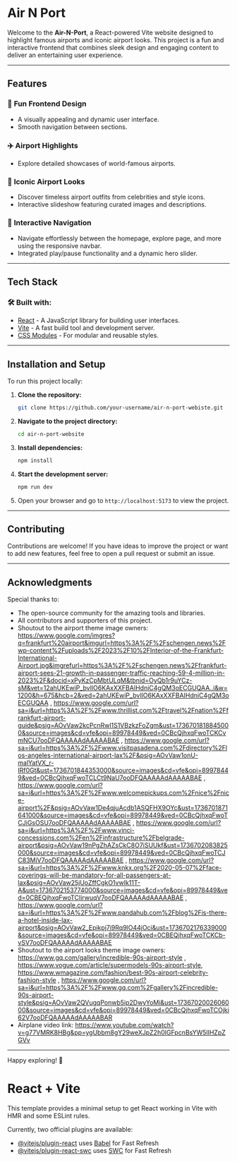 # Air N Port

Welcome to the **Air-N-Port**, a React-powered Vite website designed to highlight famous airports and iconic airport looks. This project is a fun and interactive frontend that combines sleek design and engaging content to deliver an entertaining user experience.

---

## Features

### 🎨 **Fun Frontend Design**
- A visually appealing and dynamic user interface.
- Smooth navigation between sections.

### ✈️ **Airport Highlights**
- Explore detailed showcases of world-famous airports.

### 👗 **Iconic Airport Looks**
- Discover timeless airport outfits from celebrities and style icons.
- Interactive slideshow featuring curated images and descriptions.

### 🔄 **Interactive Navigation**
- Navigate effortlessly between the homepage, explore page, and more using the responsive navbar.
- Integrated play/pause functionality and a dynamic hero slider.

---

## Tech Stack

### 🛠 **Built with:**
- [React](https://reactjs.org/) - A JavaScript library for building user interfaces.
- [Vite](https://vitejs.dev/) - A fast build tool and development server.
- [CSS Modules](https://github.com/css-modules/css-modules) - For modular and reusable styles.

---

## Installation and Setup

To run this project locally:

1. **Clone the repository:**
   ```bash
   git clone https://github.com/your-username/air-n-port-webiste.git
   ```

2. **Navigate to the project directory:**
   ```bash
   cd air-n-port-website
   ```

3. **Install dependencies:**
   ```bash
   npm install
   ```

4. **Start the development server:**
   ```bash
   npm run dev
   ```

5. Open your browser and go to `http://localhost:5173` to view the project.

---


## Contributing

Contributions are welcome! If you have ideas to improve the project or want to add new features, feel free to open a pull request or submit an issue.

---


## Acknowledgments

Special thanks to:
- The open-source community for the amazing tools and libraries.
- All contributors and supporters of this project.
- Shoutout to the airport theme image owners: https://www.google.com/imgres?q=frankfurt%20airport&imgurl=https%3A%2F%2Fschengen.news%2Fwp-content%2Fuploads%2F2023%2F10%2FInterior-of-the-Frankfurt-International-Airport.jpg&imgrefurl=https%3A%2F%2Fschengen.news%2Ffrankfurt-airport-sees-21-growth-in-passenger-traffic-reaching-59-4-million-in-2023%2F&docid=xPyKzCpMbtULqM&tbnid=OyQb1r9uYCz-sM&vet=12ahUKEwiP_bvIlO6KAxXXFBAIHdniC4gQM3oECGUQAA..i&w=1200&h=675&hcb=2&ved=2ahUKEwiP_bvIlO6KAxXXFBAIHdniC4gQM3oECGUQAA , https://www.google.com/url?sa=i&url=https%3A%2F%2Fwww.thrillist.com%2Ftravel%2Fnation%2Ffrankfurt-airport-guide&psig=AOvVaw2kcPcnRwl1S1VBzkzFoZgm&ust=1736701818845000&source=images&cd=vfe&opi=89978449&ved=0CBcQjhxqFwoTCKCvmNCU7ooDFQAAAAAdAAAAABAE , https://www.google.com/url?sa=i&url=https%3A%2F%2Fwww.visitpasadena.com%2Fdirectory%2Flos-angeles-international-airport-lax%2F&psig=AOvVaw1onU-malYatVX_r-IRf0Gt&ust=1736701844353000&source=images&cd=vfe&opi=89978449&ved=0CBcQjhxqFwoTCLCt9NaU7ooDFQAAAAAdAAAAABAE , https://www.google.com/url?sa=i&url=https%3A%2F%2Fwww.welcomepickups.com%2Fnice%2Fnice-airport%2F&psig=AOvVaw1De4qjuAcdb1ASQFHX9OYc&ust=1736701871641000&source=images&cd=vfe&opi=89978449&ved=0CBcQjhxqFwoTCJiGsOSU7ooDFQAAAAAdAAAAABAE , https://www.google.com/url?sa=i&url=https%3A%2F%2Fwww.vinci-concessions.com%2Fen%2Finfrastructure%2Fbelgrade-airport&psig=AOvVaw19nPgZhAZsCkC8O7iSUUkf&ust=1736702083825000&source=images&cd=vfe&opi=89978449&ved=0CBcQjhxqFwoTCJC83MiV7ooDFQAAAAAdAAAAABAE , https://www.google.com/url?sa=i&url=https%3A%2F%2Fwww.knkx.org%2F2020-05-07%2Fface-coverings-will-be-mandatory-for-all-passengers-at-lax&psig=AOvVaw25jUoZffCgkO1vwIk11T-A&ust=1736702153774000&source=images&cd=vfe&opi=89978449&ved=0CBEQjhxqFwoTCIirwuqV7ooDFQAAAAAdAAAAABAE , https://www.google.com/url?sa=i&url=https%3A%2F%2Fwww.pandahub.com%2Fblog%2Fis-there-a-hotel-inside-lax-airport&psig=AOvVaw2_Epikpj7i9Rq9lO44jOci&ust=1736702176339000&source=images&cd=vfe&opi=89978449&ved=0CBEQjhxqFwoTCKCb-vSV7ooDFQAAAAAdAAAAABAE 
- Shoutout to the airport looks theme image owners: https://www.gq.com/gallery/incredible-90s-airport-style , https://www.vogue.com/article/supermodels-90s-airport-style, https://www.wmagazine.com/fashion/best-90s-airport-celebrity-fashion-style , https://www.google.com/url?sa=i&url=https%3A%2F%2Fwww.gq.com%2Fgallery%2Fincredible-90s-airport-style&psig=AOvVaw2QVugqPonwb5ip2DwyYoMi&ust=1736702002606000&source=images&cd=vfe&opi=89978449&ved=0CBcQjhxqFwoTCOjki62V7ooDFQAAAAAdAAAAABAR 
- Airplane video link: https://www.youtube.com/watch?v=g77VMRK8HBg&pp=ygUbbm8gY29weXJpZ2h0IGFpcnBsYW5lIHZpZGVv
---

Happy exploring! 🚀



# React + Vite

This template provides a minimal setup to get React working in Vite with HMR and some ESLint rules.

Currently, two official plugins are available:

- [@vitejs/plugin-react](https://github.com/vitejs/vite-plugin-react/blob/main/packages/plugin-react/README.md) uses [Babel](https://babeljs.io/) for Fast Refresh
- [@vitejs/plugin-react-swc](https://github.com/vitejs/vite-plugin-react-swc) uses [SWC](https://swc.rs/) for Fast Refresh
